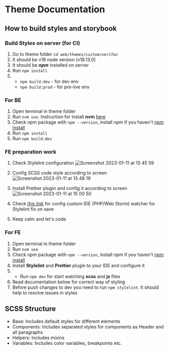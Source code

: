 # Theme Documentation

## How to build styles and storybook

### Build Styles on server (for CI)

1. Go to theme folder `cd web/themes/custom/verifon`
2. It should be v18 node version (v18.13.0)
3. It should be **_npm_** installed on server
4. Run `npm install`
5.  - `npm build:dev` - for dev env
    - `npm build:prod` - for pre-live env

### For BE

1. Open terminal in theme folder
2. Run `nvm use`. Instruction for install **nvm** [here](https://github.com/nvm-sh/nvm)
3. Check _npm_ package with `npm --version`, install _npm_ if you haven't [npm install](https://docs.npmjs.com/cli/v9/commands/npm-install)
4. Run `npm install`
5. Run `npm build:dev`

### FE preparation work

1. Check Stylelint configuration ![Screenshot 2023-01-11 at 13 45 59](https://user-images.githubusercontent.com/90825333/211799662-df7828d1-12ce-4719-8fbd-29da147a3c87.png)

2. Config SCSS code style according to screen ![Screenshot 2023-01-11 at 13 48 19](https://user-images.githubusercontent.com/90825333/211799771-50fbd842-e01d-4bd6-b158-90280f0448e8.png)

3. Install Prettier plugin and config it according to screen ![Screenshot 2023-01-11 at 15 00 50](https://user-images.githubusercontent.com/90825333/211812757-70f23f26-2d37-4c95-b4c3-5cd16f0e4eec.png)

4. Check [this link](https://youtrack.jetbrains.com/issue/WEB-50148/Stylelint-add-option-to-fix-files-on-save) for config custom IDE (PHP/Web Storm) watcher for Stylelint fix on save

5. Keep calm and let's code

### For FE

1. Open terminal in theme folder
2. Run `nvm use`
3. Check _npm_ package with `npm --version`, install _npm_ if you haven't [npm install](https://docs.npmjs.com/cli/v9/commands/npm-install)
4. Install **Stylelint** and **Prettier** plugin to your IDE and configure it
5.  - Run `npm dev` for start watching **scss** and **js** files
6. Read documentation below for correct way of styling
7. Before push changes to dev you need to run `npm stylelint`. It should help to resolve issues in styles

## SCSS Structure

-   Base: Includes default styles for different elements
-   Components: Includes separated styles for components as Header and all paragraphs
-   Helpers: Includes mixins
-   Variables: Includes color variables, breakpoints etc.
